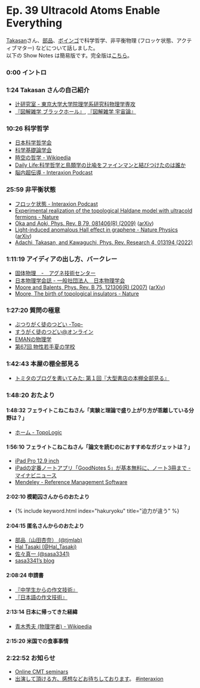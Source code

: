 # Ep. 39 Ultracold Atoms Enable Everything

[Takasan](https://twitter.com/takasan_san_san)さん、[部品](https://twitter.com/tjmlab)、[ボインゴ](https://twitter.com/toshakuukan)で科学哲学、非平衡物理 (フロッケ状態、アクティブマター) などについて話しました。  
以下の Show Notes は簡易版です。完全版は[こちら](https://interaxion-podcast.github.io/39)。

### 0:00 イントロ

### 1:24 Takasan さんの自己紹介

- [辻研究室 - 東京大学大学院理学系研究科物理学専攻](http://dyn.phys.s.u-tokyo.ac.jp/home/)
- [『図解雑学 ブラックホール』](https://amzn.to/3MZ74IF), [『図解雑学 宇宙論』](https://amzn.to/3N6sbc2)

### 10:26 科学哲学

- [日本科学哲学会](http://pssj.info/)
- [科学基礎論学会](https://phsc.jp/)
- [時空の哲学 - Wikipedia](https://ja.wikipedia.org/wiki/%E6%99%82%E7%A9%BA%E3%81%AE%E5%93%B2%E5%AD%A6)
- [Daily Life:科学哲学と鳥類学の比喩をファインマンと結びつけたのは誰か](http://blog.livedoor.jp/iseda503/archives/1902793.html)  
- [脳内超伝導 - Interaxion Podcast](https://interaxion-podcast.github.io/keywords/sc-in-brain/)

### 25:59 非平衡状態

- [フロッケ状態 - Interaxion Podcast](https://interaxion-podcast.github.io/keywords/floquet-state/)
- [Experimental realization of the topological Haldane model with ultracold fermions - Nature](https://www.nature.com/articles/nature13915)  
- [Oka and Aoki, Phys. Rev. B 79, 081406(R) (2009)](https://journals.aps.org/prb/abstract/10.1103/PhysRevB.79.081406) ([arXiv](https://arxiv.org/abs/0807.4767))
- [Light-induced anomalous Hall effect in graphene - Nature Physics](https://www.nature.com/articles/s41567-019-0698-y) ([arXiv](https://arxiv.org/abs/1811.03522))
- [Adachi, Takasan, and Kawaguchi, Phys. Rev. Research 4, 013194 (2022)](https://journals.aps.org/prresearch/abstract/10.1103/PhysRevResearch.4.013194)

### 1:11:19 アイディアの出し方、バークレー

- [固体物理　-　アグネ技術センター](https://www.agne.co.jp/kotaibutsuri/)
- [日本物理学会誌 - 一般社団法人　日本物理学会](https://www.jps.or.jp/books/gakkaishi.php)
- [Moore and Balents, Phys. Rev. B 75, 121306(R) (2007)](https://journals.aps.org/prb/abstract/10.1103/PhysRevB.75.121306) ([arXiv](https://arxiv.org/abs/cond-mat/0607314))
- [Moore, The birth of topological insulators - Nature](https://www.nature.com/articles/nature08916)

### 1:27:20 質問の極意

- [ぶつりがく徒のつどい -Top-](http://physicstsudoi.client.jp/)
- [すうがく徒のつどい@オンライン](https://tsudoionline.netlify.app/)
- [EMANの物理学](https://eman-physics.net/)
- [第67回 物性若手夏の学校](https://cmpss.jp/index.php)

### 1:42:43 本屋の棚全部見る

- [トミタのブログを書いてみた: 第１回『大型書店の本棚全部見る』](http://tomitanoblogwokaitemita.blogspot.com/2018/08/blog-post_17.html)

### 1:48:20 おたより

#### 1:48:32 フェライトこねこねさん「実験と理論で盛り上がり方が乖離している分野は？」

- [ホーム - TopoLogic](https://www.topologic.jp/)

#### 1:56:10 フェライトこねこねさん「論文を読むのにおすすめなガジェットは？」

- [iPad Pro 12.9 inch](https://amzn.to/3OmBQwK)
- [iPadの定番ノートアプリ「GoodNotes 5」が基本無料に、ノート3冊まで - マイナビニュース](https://news.mynavi.jp/article/20220407-2315800/)
- [Mendeley - Reference Management Software](https://www.mendeley.com/)

#### 2:02:10 模範囚さんからのおたより

- {% include keyword.html index="hakuryoku" title="迫力が違う" %}

#### 2:04:15 匿名さんからのおたより

- [部品（山田杏奈） (@tjmlab)](https://twitter.com/tjmlab)
- [Hal Tasaki (@Hal_Tasaki)](https://twitter.com/Hal_Tasaki)
- [佐々真一 (@sasa3341)](https://twitter.com/sasa3341)
- [sasa3341’s blog](https://sasa3341.hatenadiary.jp/)

#### 2:08:24 申請書

- [『中学生からの作文技術』](https://amzn.to/3A6v4qv)
- [『日本語の作文技術』](https://amzn.to/3QM8ppl)

#### 2:13:14 日本に帰ってきた経緯

- [青木秀夫 (物理学者) - Wikipedia](https://ja.wikipedia.org/wiki/%E9%9D%92%E6%9C%A8%E7%A7%80%E5%A4%AB_(%E7%89%A9%E7%90%86%E5%AD%A6%E8%80%85))

#### 2:15:20 米国での食事事情

### 2:22:52 お知らせ

- [Online CMT seminars](https://shinaoka.github.io/online_CMT_seminars/)
- [出演して頂ける方、感想などお待ちしております](https://interaxion-podcast.github.io/feedback/)。 [#interaxion](https://twitter.com/hashtag/interaxion)

